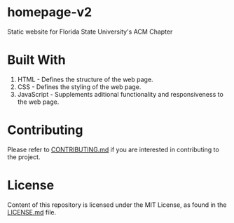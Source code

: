 # homepage-v2
Static website for Florida State University's ACM Chapter

# Built With 

1. HTML - Defines the structure of the web page.
2. CSS - Defines the styling of the web page.
3. JavaScript - Supplements aditional functionality and responsiveness to the web page.

# Contributing
Please refer to [CONTRIBUTING.md](https://github.com/FSU-ACM/homepage-v2/blob/master/CONTRIBUTING.md) if you are interested in contributing to the project.

# License
Content of this repository is licensed under the MIT License, as found in the [LICENSE.md](https://github.com/FSU-ACM/homepage-v2/blob/master/LICENSE.md) file.
